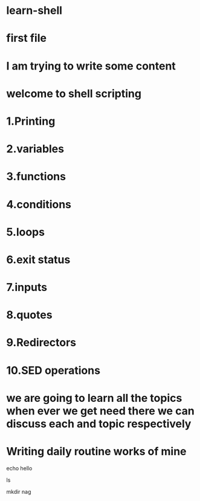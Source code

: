 # learn-shell
# first file

# I am trying to write some content
# welcome to shell scripting

# 1.Printing
# 2.variables
# 3.functions
# 4.conditions
# 5.loops
# 6.exit status
# 7.inputs
# 8.quotes
# 9.Redirectors
# 10.SED operations

# we are going to learn all the topics when ever we get need there we can discuss each and topic respectively


# Writing daily routine works of mine

echo  hello

ls

mkdir nag

